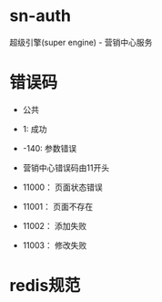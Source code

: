 # sn-auth
超级引擎(super engine) - 营销中心服务

# 错误码

* 公共
* 1: 成功
* -140: 参数错误

* 营销中心错误码由11开头
* 11000： 页面状态错误
* 11001： 页面不存在
* 11002： 添加失败
* 11003： 修改失败

# redis规范
